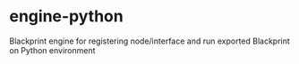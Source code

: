 # engine-python
Blackprint engine for registering node/interface and run exported Blackprint on Python environment
